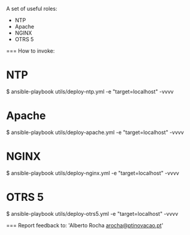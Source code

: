 A set of useful roles:
* NTP
* Apache
* NGINX
* OTRS 5

===
How to invoke:
# NTP
$ ansible-playbook utils/deploy-ntp.yml -e "target=localhost" -vvvv
# Apache
$ ansible-playbook utils/deploy-apache.yml -e "target=localhost" -vvvv
# NGINX
$ ansible-playbook utils/deploy-nginx.yml -e "target=localhost" -vvvv
# OTRS 5
$ ansible-playbook utils/deploy-otrs5.yml -e "target=localhost" -vvvv

===
Report feedback to: 
'Alberto Rocha <arocha@ptinovacao.pt>'
